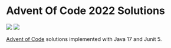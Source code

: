 # Advent Of Code 2022 Solutions

![](https://img.shields.io/badge/days%20completed-2-red)
![](https://img.shields.io/badge/stars%20⭐-4-yellow)

[Advent of Code](https://adventofcode.com/2022) solutions implemented with Java 17 and Junit 5.

